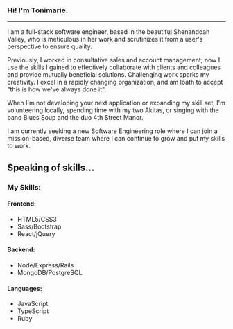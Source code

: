 ### Hi! I'm Tonimarie. 
--------------------------

I am a full-stack software engineer, based in the beautiful Shenandoah Valley, who is meticulous in her work and scrutinizes it from a user's perspective to ensure quality.  

Previously, I worked in consultative sales and account management; now I use the skills I gained to effectively collaborate with clients and colleagues and provide mutually beneficial solutions. Challenging work sparks my creativity. I excel in a rapidly changing organization, and am loath to accept "this is how we've always done it".   

When I'm not developing your next application or expanding my skill set, I'm volunteering locally, spending time with my two Akitas, or singing with the band Blues Soup and the duo 4th Street Manor. 

I am currently seeking a new Software Engineering role where I can join a mission-based, diverse team where I can continue to grow and put my skills to work. 

Speaking of skills... 
----------------------------

### My Skills:

#### Frontend:

* HTML5/CSS3 
* Sass/Bootstrap
* React/jQuery

#### Backend:

* Node/Express/Rails
* MongoDB/PostgreSQL

#### Languages:

* JavaScript
* TypeScript
* Ruby

<!--
**tonim99/tonim99** is a ✨ _special_ ✨ repository because its `README.md` (this file) appears on your GitHub profile.

Here are some ideas to get you started:

- 🔭 I’m currently working on ...
- 🌱 I’m currently learning ...
- 👯 I’m looking to collaborate on ...
- 🤔 I’m looking for help with ...
- 💬 Ask me about ...
- 📫 How to reach me: ...
- 😄 Pronouns: ...
- ⚡ Fun fact: ...
-->

